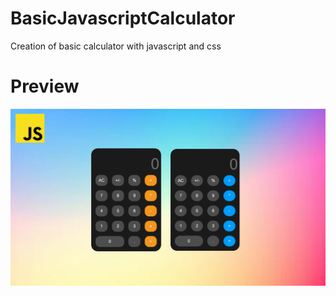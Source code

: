 # BasicJavascriptCalculator

Creation of basic calculator with javascript and css

# Preview

![Resume cv](/preview.png)
